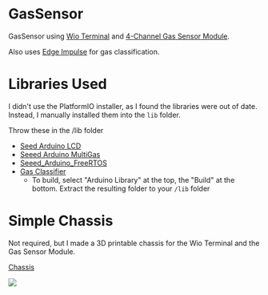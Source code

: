 # GasSensor

GasSensor using [Wio Terminal](https://www.seeedstudio.com/Wio-Terminal-p-4509.html) and [4-Channel Gas Sensor Module](https://wiki.seeedstudio.com/Grove-Multichannel-Gas-Sensor-V2/).

Also uses [Edge Impulse](https://studio.edgeimpulse.com/public/65919/latest) for gas classification.

# Libraries Used

I didn't use the PlatformIO installer, as I found the libraries were out of date. Instead, I manually installed them into the `lib` folder.

Throw these in the /lib folder

- [Seed Arduino LCD](https://github.com/Seeed-Studio/Seeed_Arduino_LCD)
- [Seeed Arduino MultiGas](https://github.com/Seeed-Studio/Seeed_Arduino_MultiGas)
- [Seeed_Arduino_FreeRTOS](https://github.com/Seeed-Studio/Seeed_Arduino_FreeRTOS)
- [Gas Classifier](https://studio.edgeimpulse.com/public/65919/latest/deployment)
  - To build, select "Arduino Library" at the top, the "Build" at the bottom. Extract the resulting folder to your `/lib` folder


# Simple Chassis

Not required, but I made a 3D printable chassis for the Wio Terminal and the Gas Sensor Module.

[Chassis](https://thangs.com/designer/samclane/3d-model/Wio%20Terminal%20%2B%20Battery%20Pack%20Project%20case-362594?manualModelView=true)

![](https://storage.googleapis.com/gcp-and-physna.appspot.com/uploads/attachments/82364099-cf15-429a-8ba1-ac3171f2dec7/IMG_20220923_051937.jpg?GoogleAccessId=gcp-and-physna%40appspot.gserviceaccount.com&Expires=1664450787&Signature=CYny%2FneD4KO%2F80gqKjv2GlEpy1ObrZKMfYGWunPYXqz6sHm5SSvMUqq%2FOmQFhXepo5CKAEOwl%2BGCtyE1DR3wuFyXPPYAvBjJnxF2D0UsMKXXca2xl8xfmVa%2BuZtqIOMWWOwDlshHNLTu4Ki4JxFRsBep4o9m5T2MZ5PeCaLY2ISsB4OJ3M0VwUD2094YCEieKGZMkYtZrgAnlOIJPpBaiDjo%2F7tSPvGWF0OO%2Bm6AqD37gcPd%2BPsN%2BKHf%2FL9K9n66zgdaU0plmNvb2azjiVv0Njp4qLZzvXnv8OrSCWYQCQ5EmOtnKezf82sxRlNmVV3A%2FMPUYuQrqHLsk2njB0jQYQ%3D%3D)